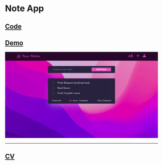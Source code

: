 # Note App

## [Code](./Code/)

## [Demo](https://your-notes-lo50.onrender.com/register)

![Demo](./your-notes.png)

---

## [CV](/CV/)
